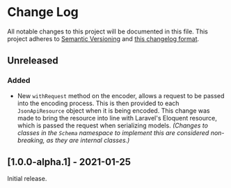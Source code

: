 # Change Log

All notable changes to this project will be documented in this file. This project adheres to
[Semantic Versioning](http://semver.org/) and [this changelog format](http://keepachangelog.com/).

## Unreleased

### Added
- New `withRequest` method on the encoder, allows a request to be passed into the encoding process.
This is then provided to each `JsonApiResource` object when it is being encoded. This change
was made to bring the resource into line with Laravel's Eloquent resource, which is passed the
request when serializing models. *(Changes to classes in the `Schema` namespace to implement this
are considered non-breaking, as they are internal classes.)*

## [1.0.0-alpha.1] - 2021-01-25

Initial release.
